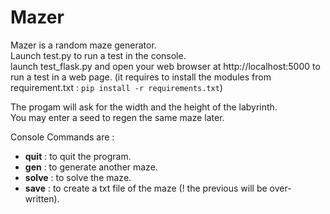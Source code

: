 # Mazer  
Mazer is a random maze generator.  
Launch test.py to run a test  in the console.  
launch test_flask.py and open your web browser at http://localhost:5000 to run a test in a web page. (it requires to install the modules from requirement.txt : ```pip install -r requirements.txt```)

The progam will ask for the width and the height of the labyrinth.  
You may enter a seed to regen the same maze later.  

Console Commands are :  
- **quit** : to quit the program.  
- **gen** : to generate another maze.  
- **solve** : to solve the maze.
- **save** : to create a txt file of the maze (! the previous will be over-written).  
